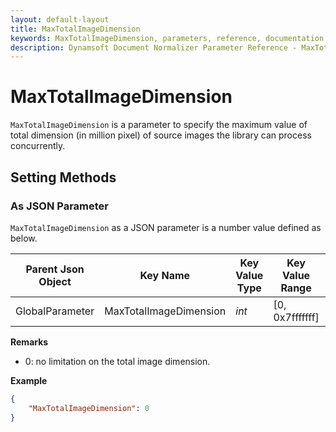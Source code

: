```yaml
---
layout: default-layout
title: MaxTotalImageDimension
keywords: MaxTotalImageDimension, parameters, reference, documentation
description: Dynamsoft Document Normalizer Parameter Reference - MaxTotalImageDimension
---
```


# MaxTotalImageDimension

`MaxTotalImageDimension` is a parameter to specify the maximum value of total dimension (in million pixel) of source images the library can process concurrently.

## Setting Methods

### As JSON Parameter

`MaxTotalImageDimension` as a JSON parameter is a number value defined as below.

| Parent Json Object | Key Name | Key Value Type | Key Value Range | Key Default Value |
| ------------------ | -------- | -------------- | --------------- | ----------------- |
| GlobalParameter | MaxTotalImageDimension | *int* | [0, 0x7fffffff] | 0 |

**Remarks**

- 0: no limitation on the total image dimension.

**Example**

```json
{
    "MaxTotalImageDimension": 0
}
```
